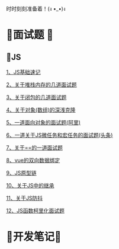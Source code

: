 <!--
 * @Author: zhupengfei6623
 * @Date: 2020-11-27 11:44:16
 * @Description: file content
-->

时时刻刻准备着！(ง •_•)ง

# 🔑面试题 🔑

## 🍉JS

[1、JS基础速记](./js/JS基础速记.md)

[2、关于堆栈内存的几道面试题](./js/关于堆栈内存的几道面试题.md)

[3、关于闭包的几道面试题](./js/关于闭包的几道面试题.md)

[4、关于对象(数组)的深浅克隆](./js/关于对象(数组)的深浅克隆.md)

[5、一道面向对象的面试题(阿里)](./js/一道面向对象的面试题-阿里.md)

[6、一道关于JS微任务和宏任务的面试题(头条)](./js/一道关于JS微任务和宏任务的面试题-头条.md)

[7、关于==的一道面试题](./js/关于==的一道面试题.md)

[8、vue的双向数据绑定](./js/vue的双向数据绑定.md)

[9、JS原型链](./js/JS原型链.md)

[10、关于JS中的继承](./js/关于JS中的继承.md)

[11、关于JS防抖](./js/关于JS防抖.md)

[12、JS函数柯里化面试题](./js/JS函数柯里化面试题.md)

# 📖开发笔记📖

